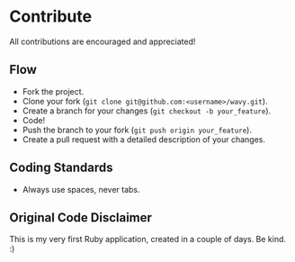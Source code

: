 # Contribute

All contributions are encouraged and appreciated!

## Flow

- Fork the project.
- Clone your fork (`git clone git@github.com:<username>/wavy.git`).
- Create a branch for your changes (`git checkout -b your_feature`).
- Code!
- Push the branch to your fork (`git push origin your_feature`).
- Create a pull request with a detailed description of your changes.

## Coding Standards

- Always use spaces, never tabs.

## Original Code Disclaimer

This is my very first Ruby application, created in a couple of days. Be kind. :)